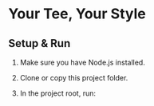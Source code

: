 # Your Tee, Your Style

## Setup & Run

1. Make sure you have Node.js installed.

2. Clone or copy this project folder.

3. In the project root, run:

